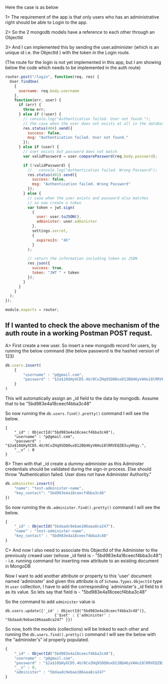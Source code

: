 Here the case is as below

1> The requirement of the app is that only users who has an administrative right should be able to Login to the app.


2> So the 2 mongodb models have a reference to each other through an ObjectId

3> And I can implemented this by sending the user.administer (which is an unique id i.e. the ObjectId ) with the token in the Login route.

(The route for the login is not yet implemented in this app, but I am showing below the code which needs to be implemented in the auth route)



```js
router.post("/login", function(req, res) {
  User.findOne(
    {
      username: req.body.username
    },
    function(err, user) {
      if (err) {
        throw err;
      } else if (!user) {
        // console.log("Authentication failed. User not found.");
        // the case when the user does not exists at all in the database
        res.status(404).send({
          success: false,
          msg: "Authentication failed. User not found."
        });
      } else if (user) {
        // user exists but password does not match
        var validPassword = user.comparePassword(req.body.password);

        if (!validPassword) {
          //   console.log("Authentication failed. Wrong Password");
          res.status(401).send({
            success: false,
            msg: "Authentication failed. Wrong Password"
          });
        } else {
          // case when the user exists and password also matches
          // so now create a token
          var token = jwt.sign(
            {
              user: user.toJSON(),
              administer: user.administer
            },
            settings.secret,
            {
              expiresIn: "4h"
            }
          );

          // return the information including token as JSON
          res.json({
            success: true,
            token: "JWT " + token
          });
        }
      }
    }
  );
});

module.exports = router;
```

## If I wanted to check the above mechanism of the auth route in a working Postman POST requst.

A> First create a new user. So insert a new mongodb record for users, by running the below command (the below password is the hashed version of 123)

```js
db.users.insert(
    {
        "username" : "p@gmail.com",
        "password" : "$2a$10$HyXCD5.4U/0CvZHq9SDQ0uxD12BQ46yVAHu18lRRVEQZB3uyHXgy."        
    }
)
```

This will automatically assign an \_id field to the data by mongodb. Assume that to be "5bd983e4a18ceecf4bba3c48"

So now running the `db.users.find().pretty()` command I will see the below.

```
{
	"_id" : ObjectId("5bd983e4a18ceecf4bba3c48"),
	"username" : "p@gmail.com",
	"password" : "$2a$10$HyXCD5.4U/0CvZHq9SDQ0uxD12BQ46yVAHu18lRRVEQZB3uyHXgy.",
	"__v" : 0
}
```

B> Then with that \_id create a dummy-administer as this Adminster credentials should be validated during the sign-in process. Else should throw "Authentication failed. User does not have Administer Authority."

```js
db.administer.insert({
	"name": "test-administer-name",	
	"key_contact": "5bd983e4a18ceecf4bba3c48"
})

```

So now running the `db.administer.find().pretty()` command I will see the below.

```js
{
	"_id" : ObjectId("5bdaadc9ebae106aaa8ca247"),
	"name" : "test-administer-name",	
	"key_contact" : "5bd983e4a18ceecf4bba3c48"
}

```

C> And now I also need to associate this ObjectId of the Administer to the previously creaed user (whose \_id field is - "5bd983e4a18ceecf4bba3c48") - i.e. running command for inserting new attribute to an existing document in MongoDB


Now I want to add another attribute or property to this 'user' document named 'administer' and given this attribute is of `Schema.Types.ObjectId` type in `user` collection, I have to add the corresponding `administer's \_id field to it as its value. So lets say that field is - "5bd983e4a18ceecf4bba3c48"



So the command to add `administer` value is

```
db.users.update({'_id' : ObjectId("5bd983e4a18ceecf4bba3c48")},
                      {'$set' : {'administer' : "5bdaadc9ebae106aaa8ca247" }})
```

So now, both the models (collections) will be linked to each other and running the `db.users.find().pretty()` command I will see the below with the "administer's" id properly populated.

```js
{
	"_id" : ObjectId("5bd983e4a18ceecf4bba3c48"),
	"username" : "p@gmail.com",
	"password" : "$2a$10$HyXCD5.4U/0CvZHq9SDQ0uxD12BQ46yVAHu18lRRVEQZB3uyHXgy.",
	"__v" : 0,
	"administer" : "5bdaadc9ebae106aaa8ca247"
}

```